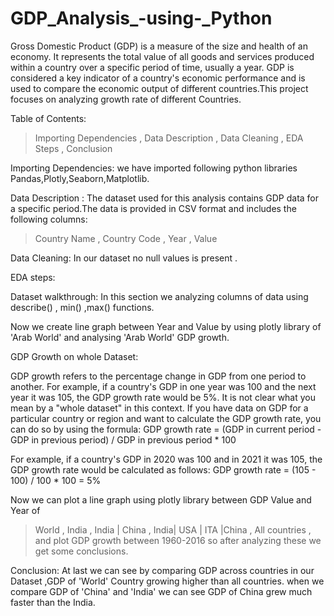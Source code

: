 # GDP_Analysis_-using-_Python
Gross Domestic Product (GDP) is a measure of the size and health of an economy. It represents the total value of all goods and services produced within a country over a specific period of time, usually a year. GDP is considered a key indicator of a country's economic performance and is used to compare the economic output of different countries.This project focuses on analyzing growth rate of different Countries.


Table of Contents:
> Importing Dependencies ,
> Data Description ,
> Data Cleaning ,
> EDA Steps ,
> Conclusion 

Importing Dependencies:
we have imported following python libraries Pandas,Plotly,Seaborn,Matplotlib.

Data Description :
The dataset used for this analysis contains GDP data for a specific period.The data is provided in CSV format and includes the following columns:
> Country Name ,
> Country Code  ,
> Year  ,
> Value

Data Cleaning:
In our dataset no null values is present .

EDA steps:

Dataset walkthrough: 
In this section we analyzing columns of data using describe() , min() ,max() functions.

Now we create line graph  between Year and Value by using plotly library of 'Arab World' and analysing 'Arab World' GDP growth.

GDP Growth on whole Dataset:

GDP growth refers to the percentage change in GDP from one period to another. For example, if a country's GDP in one year was 100 and the next year it was 105, the GDP growth rate would be 5%.
It is not clear what you mean by a "whole dataset" in this context. If you have data on GDP for a particular country or region and want to calculate the GDP growth rate, you can do so by using the formula:
GDP growth rate = (GDP in current period - GDP in previous period) / GDP in previous period * 100

For example, if a country's GDP in 2020 was 100 and in 2021 it was 105, the GDP growth rate would be calculated as follows:
GDP growth rate = (105 - 100) / 100 * 100 = 5%

Now we can plot a line graph using plotly library between GDP Value and Year of
> World ,
> India ,
>  India | China ,
>  India| USA | ITA |China  ,
>  All countries  ,
and  plot GDP growth between 1960-2016  so after analyzing these we get some conclusions.

Conclusion: 
 At last we can see by comparing GDP across countries in our Dataset ,GDP of 'World' Country growing higher than all countries. when we compare GDP of 'China' and 'India' we can see GDP of China grew much faster than the India.
 




 




